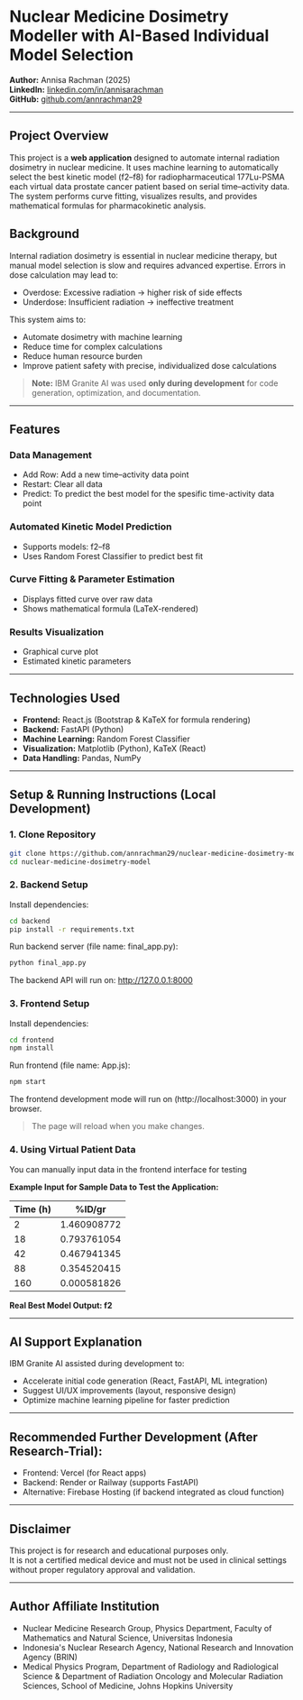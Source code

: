 # Nuclear Medicine Dosimetry Modeller with AI-Based Individual Model Selection

**Author:** Annisa Rachman (2025)  
**LinkedIn:** [linkedin.com/in/annisarachman](https://linkedin.com/in/annisarachman)  
**GitHub:** [github.com/annrachman29](https://github.com/annrachman29)  

---

## Project Overview

This project is a **web application** designed to automate internal radiation dosimetry in nuclear medicine. It uses machine learning to automatically select the best kinetic model (f2–f8) for radiopharmaceutical 177Lu-PSMA each virtual data prostate cancer patient based on serial time–activity data. The system performs curve fitting, visualizes results, and provides mathematical formulas for pharmacokinetic analysis.

## Background
Internal radiation dosimetry is essential in nuclear medicine therapy, but manual model selection is slow and requires advanced expertise. Errors in dose calculation may lead to:
- Overdose: Excessive radiation → higher risk of side effects
- Underdose: Insufficient radiation → ineffective treatment

This system aims to:
- Automate dosimetry with machine learning
- Reduce time for complex calculations
- Reduce human resource burden
- Improve patient safety with precise, individualized dose calculations

> **Note:** IBM Granite AI was used **only during development** for code generation, optimization, and documentation. 

---

## Features

### Data Management
- Add Row: Add a new time–activity data point  
- Restart: Clear all data
- Predict: To predict the best model for the spesific time-activity data point  

### Automated Kinetic Model Prediction
- Supports models: f2–f8  
- Uses Random Forest Classifier to predict best fit  

### Curve Fitting & Parameter Estimation
- Displays fitted curve over raw data  
- Shows mathematical formula (LaTeX-rendered)  

### Results Visualization
- Graphical curve plot  
- Estimated kinetic parameters  

---

## Technologies Used

- **Frontend:** React.js (Bootstrap & KaTeX for formula rendering)  
- **Backend:** FastAPI (Python)  
- **Machine Learning:** Random Forest Classifier  
- **Visualization:** Matplotlib (Python), KaTeX (React)  
- **Data Handling:** Pandas, NumPy  

---

## Setup & Running Instructions (Local Development)

### 1. Clone Repository
```bash
git clone https://github.com/annrachman29/nuclear-medicine-dosimetry-model.git
cd nuclear-medicine-dosimetry-model
```

### 2. Backend Setup
Install dependencies:
```bash
cd backend
pip install -r requirements.txt
```
Run backend server (file name: final_app.py):
```bash
python final_app.py
```
The backend API will run on: http://127.0.0.1:8000


### 3. Frontend Setup
Install dependencies:
```bash
cd frontend
npm install
```
Run frontend (file name: App.js):
```bash
npm start
```
The frontend development mode will run on (http://localhost:3000) in your browser.
> The page will reload when you make changes.


### 4. Using Virtual Patient Data
You can manually input data in the frontend interface for testing

**Example Input for Sample Data to Test the Application:**

| Time (h) | %ID/gr       |
|----------|--------------|
| 2        | 1.460908772  |
| 18       | 0.793761054  |
| 42       | 0.467941345  |
| 88       | 0.354520415  |
| 160      | 0.000581826  |

**Real Best Model Output: f2**

---

## AI Support Explanation
IBM Granite AI assisted during development to:
- Accelerate initial code generation (React, FastAPI, ML integration)
- Suggest UI/UX improvements (layout, responsive design)
- Optimize machine learning pipeline for faster prediction

---

## Recommended Further Development (After Research-Trial):
- Frontend: Vercel (for React apps)
- Backend: Render or Railway (supports FastAPI)
- Alternative: Firebase Hosting (if backend integrated as cloud function)

---

## Disclaimer
This project is for research and educational purposes only.\
It is not a certified medical device and must not be used in clinical settings without proper regulatory approval and validation.

---

## Author Affiliate Institution
- Nuclear Medicine Research Group, Physics Department, Faculty of Mathematics and Natural Science, Universitas Indonesia
- Indonesia's Nuclear Research Agency, National Research and Innovation Agency (BRIN)
- Medical Physics Program, Department of Radiology and Radiological Science & Department of Radiation Oncology and Molecular Radiation Sciences, School of Medicine, Johns Hopkins University


